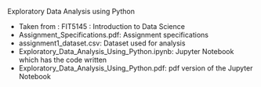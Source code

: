 Exploratory Data Analysis using Python
- Taken from : FIT5145 : Introduction to Data Science
- Assignment_Specifications.pdf: Assignment specifications 
- assignment1_dataset.csv: Dataset used for analysis
- Exploratory_Data_Analysis_Using_Python.ipynb: Jupyter Notebook which has the code written 
- Exploratory_Data_Analysis_Using_Python.pdf: pdf version of the Jupyter Notebook
